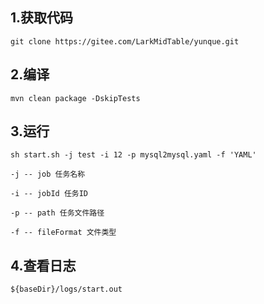 ## 1.获取代码

```
git clone https://gitee.com/LarkMidTable/yunque.git
```

## 2.编译

```
mvn clean package -DskipTests
```

## 3.运行

```
sh start.sh -j test -i 12 -p mysql2mysql.yaml -f 'YAML'

-j -- job 任务名称 

-i -- jobId 任务ID 

-p -- path 任务文件路径

-f -- fileFormat 文件类型
```

## 4.查看日志

```
${baseDir}/logs/start.out
```